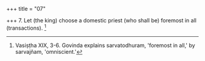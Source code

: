 +++
title = "07"

+++
7. Let (the king) choose a domestic priest (who shall be) foremost in all (transactions). [^7] 


[^7]:  Vasiṣṭha XIX, 3-6. Govinda explains sarvatodhuram, 'foremost in all,' by sarvajñam, 'omniscient.'
